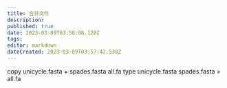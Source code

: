 ```yaml
---
title: 合并文件
description: 
published: true
date: 2023-03-09T03:58:08.120Z
tags: 
editor: markdown
dateCreated: 2023-03-09T03:57:42.538Z
---
```


copy unicycle.fasta + spades.fasta  all.fa
type unicycle.fasta  spades.fasta > all.fa